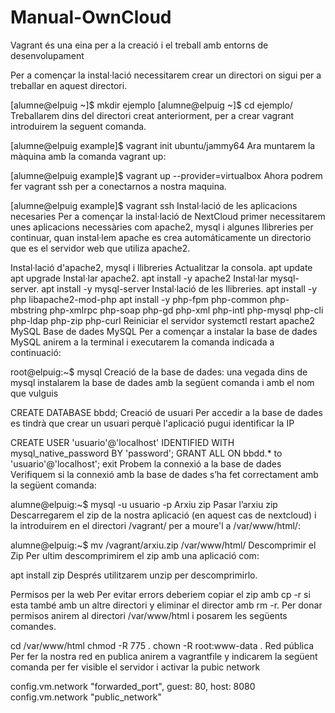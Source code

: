 # Manual-OwnCloud

Vagrant és una eina per a la creació i el treball amb entorns de desenvolupament

Per a començar la instal·lació necessitarem crear un directori on sigui per a treballar en aquest directori.

[alumne@elpuig ~]$ mkdir ejemplo
[alumne@elpuig ~]$ cd ejemplo/
Treballarem dins del directori creat anteriorment, per a crear vagrant introduirem la seguent comanda.

[alumne@elpuig example]$ vagrant init ubuntu/jammy64
Ara muntarem la màquina amb la comanda vagrant up:

[alumne@elpuig example]$ vagrant up --provider=virtualbox
Ahora podrem fer vagrant ssh per a conectarnos a nostra maquina.

[alumne@elpuig example]$ vagrant ssh
Instal·lació de les aplicacions necesaries
Per a començar la instal·lació de NextCloud primer necessitarem unes aplicacions necessàries com apache2, mysql i algunes llibreries per continuar, quan instal·lem apache es crea automáticamente un directorio que es el servidor web que utiliza apache2.

Instal·lació d'apache2, mysql i llibreries
Actualitzar la consola.
apt update
apt upgrade
Instal·lar apache2.
apt install -y apache2
Instal·lar mysql-server.
apt install -y mysql-server
Instal·lació de les llibreries.
apt install -y php libapache2-mod-php
apt install -y php-fpm php-common php-mbstring php-xmlrpc php-soap php-gd php-xml php-intl php-mysql php-cli php-ldap php-zip php-curl
Reiniciar el servidor
systemctl restart apache2
MySQL
Base de dades MySQL
Per a començar a instalar la base de dades MySQL anirem a la terminal i executarem la comanda indicada a continuació:

root@elpuig:~$ mysql
Creació de la base de dades:
una vegada dins de mysql instalarem la base de dades amb la següent comanda i amb el nom que vulguis

CREATE DATABASE bbdd;
Creació de usuari
Per accedir a la base de dades es tindrà que crear un usuari perquè l'aplicació pugui identificar la IP

CREATE USER 'usuario'@'localhost' IDENTIFIED WITH mysql_native_password BY 'password';
GRANT ALL ON bbdd.* to 'usuario'@'localhost';
exit
Probem la connexió a la base de dades
Verifiquem si la connexió amb la base de dades s’ha fet correctament amb la següent comanda:

alumne@elpuig:~$ mysql -u usuario -p
Arxiu zip
Pasar l’arxiu zip
Descarregarem el zip de la nostra aplicació (en aquest cas de nextcloud) i la introduirem en el directori /vagrant/ per a moure'l a /var/www/html/:

alumne@elpuig:~$ mv /vagrant/arxiu.zip /var/www/html/
Descomprimir el Zip
Per ultim descomprimirem el zip amb una aplicació com:

apt install zip
Després utilitzarem unzip per descomprimirlo.

Permisos per la web
Per evitar errors deberiem copiar el zip amb cp -r si esta també amb un altre directori y eliminar el director amb rm -r. Per donar permisos anirem al directori /var/www/html i posarem les següents comandes.

cd /var/www/html
chmod -R 775 .
chown -R root:www-data .
Red pública
Per fer la nostra red en publica anirem a vagrantfile y indicarem la següent comanda per fer visible el servidor i activar la pubic network

config.vm.network "forwarded_port", guest: 80, host: 8080
config.vm.network "public_network"
